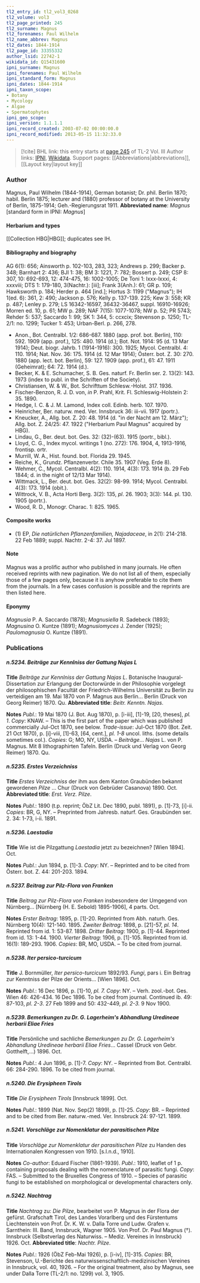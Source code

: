```yaml
---
tl2_entry_id: tl2_vol3_0268
tl2_volume: vol3
tl2_page_printed: 245
tl2_surname: Magnus
tl2_forenames: Paul Wilhelm
tl2_name_abbrev: Magnus
tl2_dates: 1844-1914
tl2_page_id: 33355332
author_lsid: 22742-1
wikidata_id: Q15431600
ipni_surname: Magnus
ipni_forenames: Paul Wilhelm
ipni_standard_form: Magnus
ipni_dates: 1844-1914
ipni_taxon_scope: 
- Botany
- Mycology
- Algae
- Spermatophytes
ipni_geo_scope: 
ipni_version: 1.1.1.1
ipni_record_created: 2003-07-02 00:00:00.0
ipni_record_modified: 2013-05-15 11:32:33.0
---
```


> [!cite] BHL link: this entry starts at [page 245](https://www.biodiversitylibrary.org/page/33355332) of TL-2 Vol. III
> Author links: [IPNI](https://www.ipni.org/a/22742-1), [Wikidata](https://www.wikidata.org/wiki/Q15431600). Support pages: [[Abbreviations|abbreviations]], [[Layout key|layout key]]

### Author

Magnus, Paul Wilhelm (1844-1914), German botanist; Dr. phil. Berlin 1870; habil. Berlin 1875; lecturer and (1880) professor of botany at the University of Berlin, 1875-1914; Geh.-Regierungsrat 1911. 
**Abbreviated name**: *Magnus* \[standard form in IPNI: *Magnus*\]

#### Herbarium and types

[[Collection HBG|HBG]]; duplicates see IH.

#### Bibliography and biography

AG 6(1): 656; Ainsworth p. 102-103, 283, 323; Andrews p. 299; Backer p. 348; Barnhart 2: 436; BJI 1: 38; BM 3: 1221, 7: 782; Bossert p. 249; CSP 8: 307, 10: 692-693, 12: 474-475, 16: 1002-1005; De Toni 1: lxxx-lxxxi, 4: xxxviii; DTS 1: 179-180, 3(Nachtr.): \[iii\]; Frank 3(Anh.): 61; GR p. 109; Hawksworth p. 184; Herder p. 464 \[ind.\]; Hortus 3: 1199 ("Magnus"); IH 1(ed. 6): 361, 2: 490; Jackson p. 576; Kelly p. 137-139. 225; Kew 3: 558; KR p. 487; Lenley p. 279; LS 16342-16597, 36432-36467, suppl. 16910-16926; Morren ed. 10, p. 61; MW p. 289; NAF 7(15): 1077-1078; NW p. 52; PR 5743; Rehder 5: 537; Saccardo 1: 99; SK 1: 344, 5: ccxcix; Stevenson p. 1250; TL-2/1: no. 1299; Tucker 1: 453; Urban-Berl. p. 266, 278.
- Anon., Bot. Centralbl. 1/2: 686-687. 1880 (app. prof. bot. Berlin), 110: 592. 1909 (app. prof.), 125: 480. 1914 (d.); Bot. Not. 1914: 95 (d. 13 Mar 1914); Deut. biogr. Jahrb. 1 (1914-1916): 300. 1925; Mycol. Centralbl. 4: 110. 1914; Nat. Nov. 36: 175. 1914 (d. 12 Mar 1914); Österr. bot. Z. 30: 270. 1880 (app. lect. bot. Berlin), 59: 127. 1909 (app. prof.), 61: 47. 1911 (Geheimrat); 64: 72. 1914 (d.).
- Becker, K. & E. Schumacher, S. B. Ges. naturf. Fr. Berlin ser. 2. 13(2): 143. 1973 (index to publ. in the Schriften of the Society).
- Christiansen, W. & W., Bot. Schrifttum Schlesw.-Holst. 317. 1936.
- Fischer-Benzon, R. J. D. von, *in* P. Prahl, Krit. Fl. Schleswig-Holstein 2: 35. 1890.
- Hedge, I. C. & J. M. Lamond, Index coll. Edinb. herb. 107. 1970.
- Heinricher, Ber. naturw. med. Ver. Innsbruck 36: iii-vii. 1917 (portr.).
- Kneucker, A., Allg. bot. Z. 20: 48. 1914 (d. "in der Nacht am 12. März"); Allg. bot. Z. 24/25: 47. 1922 ("Herbarium Paul Magnus" acquired by HBG).
- Lindau, G., Ber. deut. bot. Ges. 32: (32)-(63). 1915 (portr., bibl.).
- Lloyd, C. G., Index mycol. writings 1 (no. 272): 176. 1904, 4, 1913-1916, frontisp. ortr.
- Murrill, W. A., Hist. found. bot. Florida 29. 1945.
- Reiche, K., Grundz. Pflanzenverbr. Chile 35. 1907 (Veg. Erde 8).
- Wehmer, C., Mycol. Centralbl. 4(2): 110. 1914, 4(3): 173. 1914 (b. 29 Feb 1844; d. in the night of 12/13 Mar 1914).
- Wittmack, L., Ber. deut. bot. Ges. 32(2): 98-99. 1914; Mycol. Centralbl. 4(3): 173. 1914 (obit.).
- Wittrock, V. B., Acta Horti Berg. 3(2): 135, *pl*. 26. 1903; 3(3): 144. pl. 130. 1905 (portr.).
- Wood, R. D., Monogr. Charac. 1: 825. 1965.

#### Composite works

- (1) EP, *Die natürlichen Pflanzenfamilien, Najadaceae*, in 2(1): 214-218. 22 Feb 1889; suppl. Nachtr. 2-4: 37. Jul 1897.

#### Note

Magnus was a prolific author who published in many journals. He often received reprints with new pagination. We do not list all of them, especially those of a few pages only, because it is anyhow preferable to cite them from the journals. In a few cases confusion is possible and the reprints are then listed here.

#### Eponymy

*Magnusia* P. A. Saccardo (1878); *Magnusiella* R. Sadebeck (1893); *Magnusina* O. Kuntze (1891); *Magnusiomyces* J. Zender (1925); *Paulomagnusia* O. Kuntze (1891).

### Publications

##### n.5234. Beiträge zur Kennlniss der Gattung Najas L

**Title**
*Beiträge zur Kennlniss der Gattung Najas L*. Botanische Inaugural-Dissertation zur Erlangung der Doctorwürde in der Philosophie vorgelegt der philosophischen Facultät der Friedrich-Wilhelms Universität zu Berlin zu verteidigen am 19. Mai 1870 von P. Magnus aus Berlin... Berlin (Druck von Georg Reimer) 1870. Qu.
**Abbreviated title**: *Beitr. Kenntn. Najas*.

**Notes**
*Publ*.: 19 Mai 1870 (J. Bot. Aug 1870), p. \[i-iii\], \[1\]-19, \[20, theses\], *pl. 1*. *Copy*: KNAW. – This is the first part of the paper which was published commercially Jul-Oct 1870, see below.
*Trade-issue*: Jul-Oct 1870 (Bot. Zeit. 21 Oct 1870), p. \[i\]-viii, \[1\]-63, \[64, cent.\], *pl. 1-8* uncol. liths. (some details sometimes col.). *Copies*: G; MO, NY, USDA. – *Beiträge*...
*Najas* L. von P. Magnus. Mit 8 lithographirten Tafeln. Berlin (Druck und Verlag von Georg Reimer) 1870. Qu.

##### n.5235. Erstes Verzeichniss

**Title**
*Erstes Verzeichniss* der ihm aus dem Kanton Graubünden bekannt gewordenen *Pilze* ... Chur (Druck von Gebrüder Casanova) 1890. Oct.
**Abbreviated title**: *Erst. Verz. Pilze*.

**Notes**
*Publ*.: 1890 (t.p. reprint; ÖbZ Lit. Dec 1890, publ. 1891), p. \[1\]-73, \[i\]-ii. *Copies*: BR, G, NY. – Preprinted from Jahresb. naturf. Ges. Graubünden ser. 2. 34: 1-73, i-ii. 1891.

##### n.5236. Laestadia

**Title**
Wie ist die Pilzgattung *Laestadia* jetzt zu bezeichnen? \[Wien 1894\]. Oct.

**Notes**
*Publ*.: Jun 1894, p. \[1\]-3. *Copy*: NY. – Reprinted and to be cited from Österr. bot. Z. 44: 201-203. 1894.

##### n.5237. Beitrag zur Pilz-Flora von Franken

**Title**
*Beitrag zur Pilz-Flora von Franken* insbesondere der Umgegend von Nürnberg... \[Nürnberg (H. E. Sebold) 1895-1906\], 4 parts. Oct.

**Notes**
*Erster Beitrag*: 1895, p. \[1\]-20. Reprinted from Abh. naturh. Ges. Nürnberg 10(4): 121-140. 1895.
*Zweiter Beitrag*: 1898, p. \[21\]-57, *pl. 14*. Reprinted from id. 1: 53-87. 1898.
*Dritter Beitrag*: 1900, p. \[1\]-44. Reprinted from id. 13: 1-44. 1900.
*Vierter Beitrag*: 1906, p. \[1\]-105. Reprinted from id. 16(1): 189-293. 1906. *Copies*: BR, MO, USDA. – To be cited from journal.

##### n.5238. Iter persico-turcicum

**Title**
J. Bornmüller, *Iter persico-turcicum* 1892/93. *Fungi*, pars i. Ein Beitrag zur Kenntniss der Pilze der Orients... \[Wien 1896\]. Oct.

**Notes**
*Publ*.: 16 Dec 1896, p. \[1\]-10, *pl. 7.* *Copy*: NY. – Verh. zool.-bot. Ges. Wien 46: 426-434. 16 Dec 1896. To be cited from journal. Continued ib. 49: 87-103, *pl*. *2-3*. 27 Feb 1899 and 50: 432-449, *pl. 2-3.* 9 Nov 1900.

##### n.5239. Bemerkungen zu Dr. G. Lagerheim's Abhandlung Uredineae herbarii Eliae Fries

**Title**
Persönliche und sachliche *Bemerkungen zu Dr. G. Lagerheim's Abhandlung Uredineae herbarii Eliae Fries*... Cassel (Druck von Gebr. Gotthelft,...) 1896. Oct.

**Notes**
*Publ*.: 4 Jun 1896, p. \[1\]-7. *Copy*: NY. – Reprinted from Bot. Centralbl. 66: 284-290. 1896. To be cited from journal.

##### n.5240. Die Erysipheen Tirols

**Title**
*Die Erysipheen Tirols* \[Innsbruck 1899\]. Oct.

**Notes**
*Publ*.: 1899 (Nat. Nov. Sep(2) 1899), p. \[1\]-25. *Copy*: BR. – Reprinted and to be cited from Ber. naturw.-med. Ver. Innsbruck 24: 97-121. 1899.

##### n.5241. Vorschläge zur Nomenklatur der parasitischen Pilze

**Title**
*Vorschläge zur Nomenklatur der parasitischen Pilze* zu Handen des Internationalen Kongressen von 1910. \[s.l.n.d., 1910\].

**Notes**
*Co-author*: Eduard Fischer (1861-1939).
*Publ*.: 1910, leaflet of 1 p. containing proposals dealing with the nomenclature of parasitic fungi. *Copy*: FAS. – Submitted to the Bruxelles Congress of 1910. – Species of parasitic fungi to be established on morphological or developmental characters only.

##### n.5242. Nachtrag

**Title**
*Nachtrag* zu: *Die Pilze*, bearbeitet von P. Magnus in der Flora der gefürst. Grafschaft Tirol, des Landes Vorarlberg und des Fürstentums Liechtenstein von Prof. Dr. K. W. v. Dalla Torre und Ludw. Grafen v. Sarnthein: III. Band, Innsbruck, Wagner 1905. Von Prof. Dr. Paul Magnus (†). Innsbruck (Selbstverlag des Naturwiss. – Mediz. Vereines in Innsbruck) 1926. Oct.
**Abbreviated title**: *Nachtr. Pilze*.

**Notes**
*Publ*.: 1926 (ÖbZ Feb-Mai 1926), p. \[i-iv\], \[1\]-315. *Copies*: BR, Stevenson, U.-Berichte des naturwissenschaftlich-medizinischen Vereines in Innsbruck, vol. 40, 1926. – For the original treatment, also by Magnus, see under Dalla Torre (TL-2/1: no. 1299) vol. 3, 1905.

